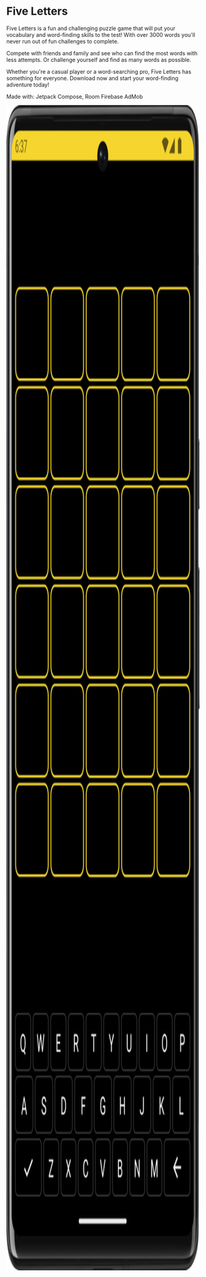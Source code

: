 # Five Letters

Five Letters is a fun and challenging puzzle game that will put your vocabulary and word-finding skills to the test! With over 3000 words you'll never run out of fun challenges to complete.

Compete with friends and family and see who can find the most words with less attempts. Or challenge yourself and find as many words as possible.

Whether you're a casual player or a word-searching pro, Five Letters has something for everyone. Download now and start your word-finding adventure today!

Made with:
Jetpack Compose,
Room
Firebase
AdMob

<img src="img/screenshot1.jpg" width="7594" height="3038"/>
